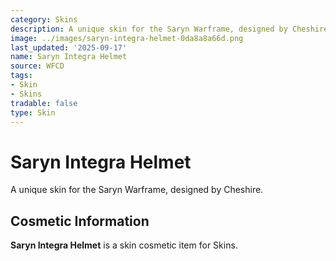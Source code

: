 ```yaml
---
category: Skins
description: A unique skin for the Saryn Warframe, designed by Cheshire.
image: ../images/saryn-integra-helmet-0da8a8a66d.png
last_updated: '2025-09-17'
name: Saryn Integra Helmet
source: WFCD
tags:
- Skin
- Skins
tradable: false
type: Skin
---
```


# Saryn Integra Helmet

A unique skin for the Saryn Warframe, designed by Cheshire.

## Cosmetic Information

**Saryn Integra Helmet** is a skin cosmetic item for Skins.

